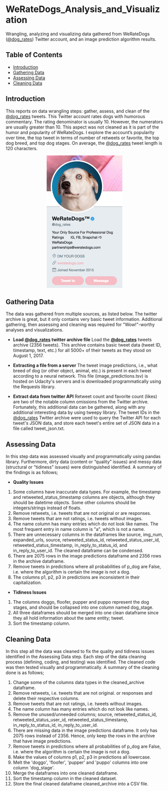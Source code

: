 # WeRateDogs_Analysis_and_Visualization

Wrangling, analyzing and visualizing data gathered from WeRateDogs ([@dog_rates](https://twitter.com/dog_rates)) Twitter account, and an image prediction algorithm results.


## Table of Contents
<ul>
<li><a href="#introduction">Introduction</a></li>
<li><a href="#gathering">Gathering Data</a></li>
<li><a href="#assessing">Assessing Data</a></li>
<li><a href="#cleaning">Cleaning Data</a></li>
</ul>


<a id='introduction'></a>
## Introduction

This reports on data wrangling steps: gather, assess, and clean of the [@dog_rates](https://twitter.com/dog_rates) tweets. This Twitter account rates dogs with humorous commentary. The rating denominator is usually 10. However, the numerators are usually greater than 10. This aspect was not cleaned as it is part of the humor and popularity of WeRateDogs. I explore the account’s popularity over time, the top tweet in terms of number of retweets or favorite, the top dog breed, and top dog stages. On average, the [@dog_rates](https://twitter.com/dog_rates) tweet length is 120 characters.

<p align="center">
  <img src="https://github.com/BayanAlArifi/WeRateDogs_Analysis_and_Visualization/blob/master/WeRateDogs.png">
</p>

<a id='gathering'></a>
## Gathering Data

The data was gathered from multiple sources, as listed below. The twitter archive is great, but it only contains very basic tweet information. Additional gathering, then assessing and cleaning was required for "Wow!"-worthy analyses and visualizations.

- **Load [@dog_rates](https://twitter.com/dog_rates) twitter archive file**
Load the **[@dog_rates](https://twitter.com/dog_rates)** tweets archive (2356 tweets). This archive contains basic tweet data (tweet ID, timestamp, text, etc.) for all 5000+ of their tweets as they stood on August 1, 2017.

- **Extracting a file from a server**
The tweet image predictions, i.e., what breed of dog (or other object, animal, etc.) is present in each tweet according to a neural network. This file (image_predictions.tsv) is hosted on Udacity's servers and is downloaded programmatically using the Requests library.

- **Extract data from twitter API**
Retweet count and favorite count (likes) are two of the notable column omissions from the Twitter archive. Fortunately, this additional data can be gathered, along with any additional interesting data by using tweepy library. The tweet IDs in the [@dog_rates](https://twitter.com/dog_rates) Twitter archive were used to query the Twitter API for each tweet's JSON data, and store each tweet's entire set of JSON data in a file called tweet_json.txt.



<a id='assessing'></a>
## Assessing Data

In this step data was assessed visually and programmatically using pandas library. Furthermore, dirty data (content or “quality” issues) and messy data (structural or “tidiness” issues) were distinguished identified. A summary of the findings is as follows;

- **Quality Issues**
1. Some columns have inaccurate data types. For example, the timestamp and retweeted_status_timestamp columns are objects, although they should be datetime objects. Some other columns should be integers/strings instead of floats.
2. Remove retweets, i.e. tweets that are not original or are responses.
3. Remove tweets that are not ratings, i.e. tweets without images.
4. The name column has many entries which do not look like names. The most frequent entry in name column is "a", which is not a name.
5. There are unnecessary columns in the dataframes like source, img_num, expanded_urls, source, retweeted_status_id, retweeted_status_user_id, retweeted_status_timestamp, in_reply_to_status_id, and in_reply_to_user_id. The cleaned dataframe can be condensed.
6. There are 2075 rows in the image predictions dataframe and 2356 rows in the archive dataframe.
7. Remove tweets in predictions where all probabilities of p_dog are False, i.e. where the algorithm is certain the image is not a dog.
8. The columns p1, p2, p3 in predictions are inconsistent in their capitalization.

- **Tidiness Issues**
1. The columns doggo, floofer, pupper and puppo represent the dog stages, and should be collapsed into one column named dog_stage.
2. All three dataframes should be merged into one clean dataframe since they all hold information about the same entity; tweet.
3. Sort the timestamp column.



<a id='cleaning'></a>
## Cleaning Data

In this step all the data was cleaned to fix the quality and tidiness issues identified in the Assessing Data step. Each step of the data cleaning process (defining, coding, and testing) was identified. The cleaned code was then tested visually and programmatically. A summary of the cleaning done is as follows;
1. Change some of the columns data types in the cleaned_archive dataframe.
2. Remove retweets, i.e. tweets that are not original. or responses and delete their respective columns.
3. Remove tweets that are not ratings, i.e. tweets without images.
4. The name column has many entries which do not look like names.
5. Remove the unused/unneeded columns; source, retweeted_status_id, retweeted_status_user_id, retweeted_status_timestamp, in_reply_to_status_id, in_reply_to_user_id.
6. There are missing data in the image predictions dataframe. It only has 2075 rows instead of 2356. Hence, only keep the rows in the archive that have image predictions.
7. Remove tweets in predictions where all probabilities of p_dog are False, i.e. where the algorithm is certain the image is not a dog.
8. Make the values of columns p1, p2, p3 in predictions all lowercase.
9. Melt the 'doggo', 'floofer', 'pupper' and 'puppo' columns into one column 'dog_stage'.
10. Merge the dataframes into one cleaned dataframe.
11. Sort the timestamp column in the cleaned dataset.
12. Store the final cleaned dataframe cleaned_archive into a CSV file.

